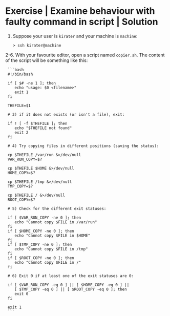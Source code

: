 # Exercise | Examine behaviour with faulty command in script | Solution

1. Suppose your user is `kirater` and your machine is `machine`:

   ```console
   > ssh kirater@machine
   ```

2-6. With your favourite editor, open a script named `copier.sh`. The content of
     the script will be something like this:

     ```bash
     #!/bin/bash
     
     if [ $# -ne 1 ]; then
     	echo "usage: $0 <filename>"
     	exit 1
     fi
     
     THEFILE=$1
     
     # 3) if it does not exists (or isn't a file), exit:
     
     if ! [ -f $THEFILE ]; then
     	echo "$THEFILE not found"
     	exit 2
     fi
     
     # 4) Try copying files in different positions (saving the status):
     
     cp $THEFILE /var/run &>/dev/null
     VAR_RUN_COPY=$?
     
     cp $THEFILE $HOME &>/dev/null
     HOME_COPY=$?
     
     cp $THEFILE /tmp &>/dev/null
     TMP_COPY=$?
     
     cp $THEFILE / &>/dev/null
     ROOT_COPY=$?
     
     # 5) Check for the different exit statuses:
     
     if [ $VAR_RUN_COPY -ne 0 ]; then
     	echo "Cannot copy $FILE in /var/run"
     fi
     if [ $HOME_COPY -ne 0 ]; then
     	echo "Cannot copy $FILE in $HOME"
     fi
     if [ $TMP_COPY -ne 0 ]; then
     	echo "Cannot copy $FILE in /tmp"
     fi
     if [ $ROOT_COPY -ne 0 ]; then
     	echo "Cannot copy $FILE in /"
     fi
     
     # 6) Exit 0 if at least one of the exit statuses are 0:
     
     if [ $VAR_RUN_COPY -eq 0 ] || [ $HOME_COPY -eq 0 ] ||
        [ $TMP_COPY -eq 0 ] || [ $ROOT_COPY -eq 0 ]; then
     	exit 0
     fi
     
     exit 1
     ```
